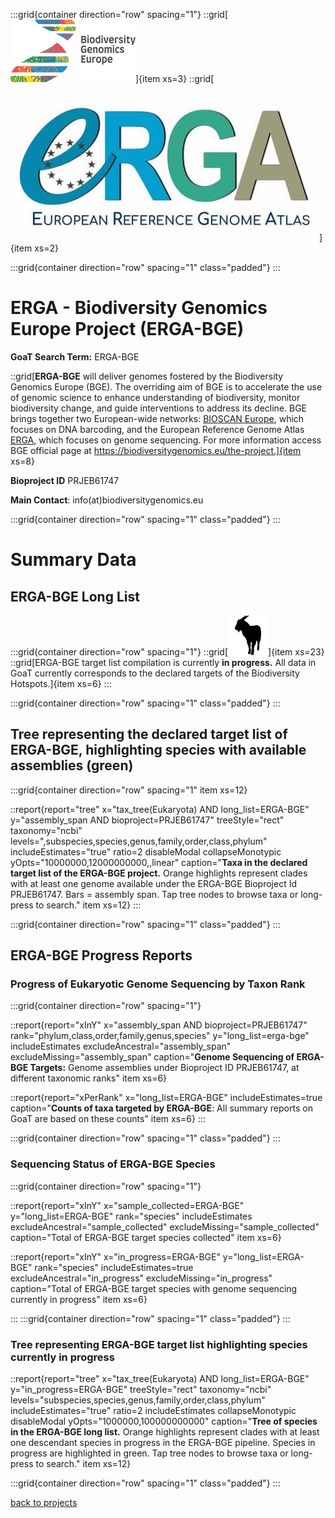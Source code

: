 
:::grid{container direction="row" spacing="1"}
::grid[![GoaT](/static/images/biodiversity_genomics.png)]{item xs=3}
::grid[![GoaT](/static/images/ERGA_logo_rect.jpg)]{item xs=2}

:::grid{container direction="row" spacing="1" class="padded"}
:::

# ERGA - Biodiversity Genomics Europe Project (ERGA-BGE)
**GoaT Search Term:** ERGA-BGE


::grid[**ERGA-BGE** will deliver genomes fostered by the Biodiversity Genomics Europe (BGE). The overriding aim of BGE is to accelerate the use of genomic science to enhance understanding of biodiversity, monitor biodiversity change, and guide interventions to address its decline. BGE brings together two  European-wide networks: [BIOSCAN Europe](https://www.bioscaneurope.org/), which focuses on DNA barcoding, and the European Reference Genome Atlas [ERGA](https://www.erga-biodiversity.eu/), which focuses on genome sequencing. For more information access BGE official page at https://biodiversitygenomics.eu/the-project.]{item xs=8}

**Bioproject ID** PRJEB61747

**Main Contact**: info(at)biodiversitygenomics.eu

:::grid{container direction="row" spacing="1" class="padded"}
:::

# Summary Data
## ERGA-BGE Long List

:::grid{container direction="row" spacing="1"}
::grid[![GoaT](/static/images/capra3.png)]{item xs=23} 
::grid[ERGA-BGE target list compilation is currently **in progress.** All data in GoaT currently corresponds to the declared targets of the Biodiversity Hotspots.]{item xs=6}
:::

:::grid{container direction="row" spacing="1" class="padded"}
:::

## Tree representing the declared target list of ERGA-BGE, highlighting species with available assemblies (green)



:::grid{container direction="row" spacing="1" item xs=12}

::report{report="tree" x="tax_tree(Eukaryota) AND long_list=ERGA-BGE" y="assembly_span AND bioproject=PRJEB61747" treeStyle="rect" taxonomy="ncbi" levels=",subspecies,species,genus,family,order,class,phylum" includeEstimates="true" ratio=2 disableModal collapseMonotypic yOpts="10000000,12000000000,,linear" caption="**Taxa in the declared target list of the ERGA-BGE project.** Orange highlights represent clades with at least one genome available under the ERGA-BGE Bioproject Id PRJEB61747. Bars = assembly span. Tap tree nodes to browse taxa or long-press to search." item xs=12}
:::


:::grid{container direction="row" spacing="1" class="padded"}
:::

## ERGA-BGE Progress Reports
### Progress of Eukaryotic Genome Sequencing by Taxon Rank
:::grid{container direction="row" spacing="1"}

::report{report="xInY" x="assembly_span AND bioproject=PRJEB61747" rank="phylum,class,order,family,genus,species" y="long_list=erga-bge" includeEstimates excludeAncestral="assembly_span" excludeMissing="assembly_span" caption="**Genome Sequencing of ERGA-BGE Targets:** Genome assemblies under Bioproject ID PRJEB61747, at different taxonomic ranks" item xs=6}

::report{report="xPerRank" x="long_list=ERGA-BGE" includeEstimates=true caption="**Counts of taxa targeted by ERGA-BGE**: All summary reports on GoaT are based on these counts" item xs=6}
:::

:::grid{container direction="row" spacing="1" class="padded"}
:::

### Sequencing Status of ERGA-BGE Species

:::grid{container direction="row" spacing="1"}

::report{report="xInY" x="sample_collected=ERGA-BGE" y="long_list=ERGA-BGE" rank="species" includeEstimates excludeAncestral="sample_collected" excludeMissing="sample_collected" caption="Total of ERGA-BGE target species collected" item xs=6}

::report{report="xInY" x="in_progress=ERGA-BGE" y="long_list=ERGA-BGE" rank="species" includeEstimates=true excludeAncestral="in_progress" excludeMissing="in_progress" caption="Total of ERGA-BGE target species with genome sequencing currently in progress" item xs=6}

:::
:::grid{container direction="row" spacing="1" class="padded"}
:::

### Tree representing ERGA-BGE target list highlighting species currently in progress

::report{report="tree" x="tax_tree(Eukaryota) AND long_list=ERGA-BGE" y="in_progress=ERGA-BGE" treeStyle="rect" taxonomy="ncbi" levels="subspecies,species,genus,family,order,class,phylum" includeEstimates="true" ratio=2 includeEstimates collapseMonotypic disableModal yOpts="1000000,100000000000" caption="**Tree of species in the ERGA-BGE long list.** Orange highlights represent clades with at least one descendant species in progress in the ERGA-BGE pipeline. Species in progress are highlighted in green. Tap tree nodes to browse taxa or long-press to search." item xs=12}

:::grid{container direction="row" spacing="1" class="padded"}
:::


[back to projects](/projects)
